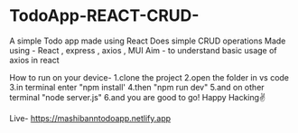 # TodoApp-REACT-CRUD-

A simple Todo app made using React 
Does simple CRUD operations
Made using - React , express , axios , MUI
Aim - to understand basic usage of axios in react 


How to run on your device-
  1.clone the project
  2.open the folder in vs code
  3.in terminal enter "npm install'
  4.then "npm run dev"
  5.and on other terminal "node server.js"
  6.and you are good to go! Happy Hacking✌️


  Live-
  https://mashibanntodoapp.netlify.app
  
